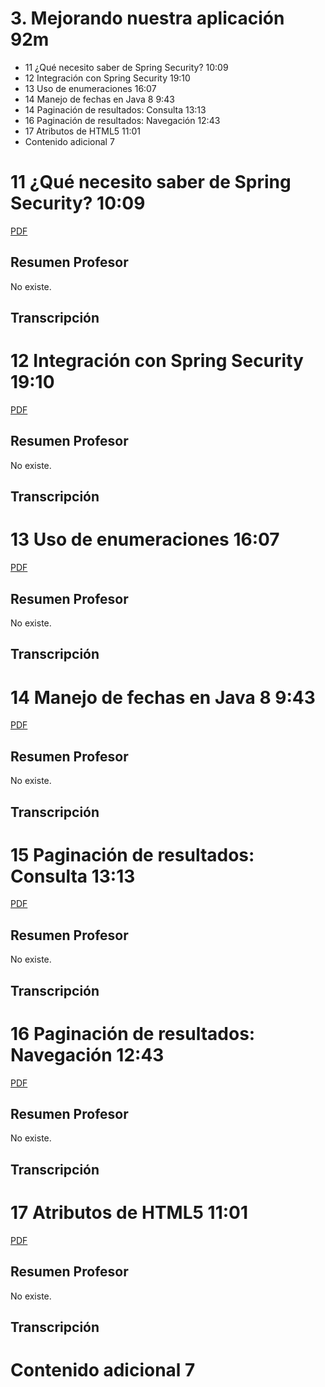 # 3. Mejorando nuestra aplicación 92m

   * 11 ¿Qué necesito saber de Spring Security? 10:09 
   * 12 Integración con Spring Security 19:10 
   * 13 Uso de enumeraciones 16:07 
   * 14 Manejo de fechas en Java 8 9:43 
   * 14 Paginación de resultados: Consulta 13:13 
   * 16 Paginación de resultados: Navegación 12:43 
   * 17 Atributos de HTML5 11:01 
   * Contenido adicional 7
   
# 11 ¿Qué necesito saber de Spring Security? 10:09

[PDF ](pdfs/)

## Resumen Profesor

No existe.

## Transcripción

# 12 Integración con Spring Security 19:10 

[PDF ](pdfs/)

## Resumen Profesor

No existe.

## Transcripción

# 13 Uso de enumeraciones 16:07 

[PDF ](pdfs/)

## Resumen Profesor

No existe.

## Transcripción

# 14 Manejo de fechas en Java 8 9:43 

[PDF ](pdfs/)

## Resumen Profesor

No existe.

## Transcripción

# 15 Paginación de resultados: Consulta 13:13

[PDF ](pdfs/)

## Resumen Profesor

No existe.

## Transcripción

# 16 Paginación de resultados: Navegación 12:43 

[PDF ](pdfs/)

## Resumen Profesor

No existe.

## Transcripción

# 17 Atributos de HTML5 11:01 

[PDF ](pdfs/)

## Resumen Profesor

No existe.

## Transcripción

# Contenido adicional 7   
